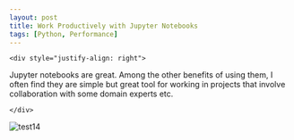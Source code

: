 ```yaml
---
layout: post
title: Work Productively with Jupyter Notebooks
tags: [Python, Performance]
---
```


```
<div style="justify-align: right">
```

Jupyter notebooks are great. Among the other benefits of using them, I often find they are simple but great tool for working in projects that involve collaboration with some domain experts etc.   

```
</div>
```

![test14](../Images/test11.gif)



